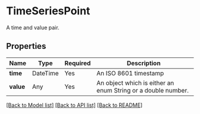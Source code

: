 # TimeSeriesPoint

A time and value pair.


## Properties
| Name | Type | Required | Description |
| ------------ | ------------- | ------------- | ------------- |
**time** | DateTime | Yes | An ISO 8601 timestamp |
**value** | Any | Yes | An object which is either an enum String or a double number. |


[[Back to Model list]](../../README.md#documentation-for-models) [[Back to API list]](../../README.md#documentation-for-api-endpoints) [[Back to README]](../../README.md)
